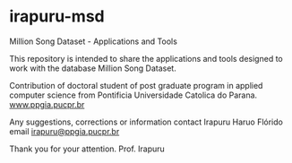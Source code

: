 irapuru-msd
===========

Million Song Dataset - Applications and Tools

This repository is intended to share the applications and tools designed to work with the database Million Song Dataset.

Contribution of doctoral student of post graduate program in applied computer science from Pontificia Universidade Catolica do Parana. www.ppgia.pucpr.br

Any suggestions, corrections or information contact Irapuru Haruo Flórido email irapuru@ppgia.pucpr.br

Thank you for your attention.
Prof. Irapuru

